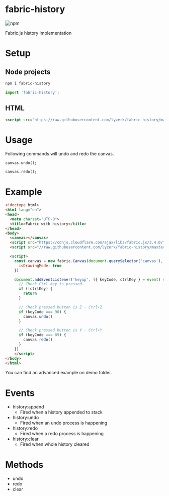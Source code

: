 # fabric-history
![npm](https://img.shields.io/npm/v/fabric-history)

Fabric.js history implementation

# Setup

## Node projects
```bash
npm i fabric-history
```

```javascript
import 'fabric-history';
```

## HTML

```html
<script src="https://raw.githubusercontent.com/lyzerk/fabric-history/master/src/index.js"></script>
```

# Usage

Following commands will undo and redo the canvas.

```
canvas.undo();

canvas.redo();
```

# Example

```html
<!doctype html>
<html lang="en">
<head>
  <meta charset="UTF-8">
  <title>Fabric with history</title>
</head>
<body>
  <canvas></canvas>
  <script src="https://cdnjs.cloudflare.com/ajax/libs/fabric.js/3.4.0/fabric.min.js"></script>
  <script src="//raw.githubusercontent.com/lyzerk/fabric-history/master/src/index.js"></script>

  <script>
    const canvas = new fabric.Canvas(document.querySelector('canvas'), {
      isDrawingMode: true
    })

    document.addEventListener('keyup', ({ keyCode, ctrlKey } = event) => {
      // Check Ctrl key is pressed.
      if (!ctrlKey) {
        return
      }

      // Check pressed button is Z - Ctrl+Z.
      if (keyCode === 90) {
        canvas.undo()
      }

      // Check pressed button is Y - Ctrl+Y.
      if (keyCode === 89) {
        canvas.redo()
      }
    })
    </script>
</body>
</html>
```

You can find an advanced example on demo folder.

# Events

- history:append
  - Fired when a history appended to stack
- history:undo
  - Fired when an undo process is happening
- history:redo
  - Fired when a redo process is happening
- history:clear
  - Fired when whole history cleared

# Methods

- undo
- redo
- clear